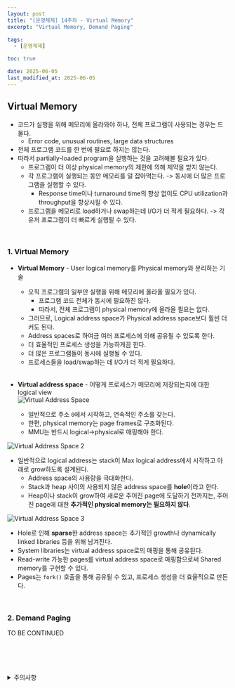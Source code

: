 ```yaml
---
layout: post
title: "[운영체제] 14주차 - Virtual Memory"
excerpt: "Virtual Memory, Demand Paging"

tags:
  - [운영체제]

toc: true

date: 2025-06-05
last_modified_at: 2025-06-05
---
```

## Virtual Memory
- 코드가 실행을 위해 메모리에 올라와야 하나, 전체 프로그램이 사용되는 경우는 드물다.  
  - Error code, unusual routines, large data structures  
- 전체 프로그램 코드를 한 번에 필요로 하지는 않는다.
- 따라서 partially-loaded program을 실행하는 것을 고려해볼 필요가 있다.
  - 프로그램이 더 이상 physical memory의 제한에 의해 제약을 받지 않는다.
  - 각 프로그램이 실행되는 동안 메모리를 덜 잡아먹는다. -> 동시에 더 많은 프로그램을 실행할 수 있다.
    - Response time이나 turnaround time의 향상 없이도 CPU utilization과 throughput을 향상시킬 수 있다.  
  - 프로그램을 메모리로 load하거나 swap하는데 I/O가 더 적게 필요하다. -> 각 유저 프로그램이 더 빠르게 실행될 수 있다.  

<br>

### 1. Virtual Memory  
- **Virtual Memory** - User logical memory를 Physical memory와 분리하는 기술  
  - 오직 프로그램의 일부만 실행을 위해 메모리에 올라올 필요가 있다.
    - 프로그램 코드 전체가 동시에 필요하진 않다.  
    - 따라서, 전체 프로그램이 physical memory에 올라올 필요는 없다.  
  - 그러므로,  Logical address space가 Physical address space보다 훨씬 더 커도 된다.  
  - Address spaces로 하여금 여러 프로세스에 의해 공유될 수 있도록 한다.  
  - 더 효율적인 프로세스 생성을 가능하게끔 한다.
  - 더 많은 프로그램들이 동시에 실행될 수 있다.
  - 프로세스들을 load/swap하는 데 I/O가 더 적게 필요하다.  

  <br>

- **Virtual address space** - 어떻게 프로세스가 메모리에 저장되는지에 대한 logical view  
![Virtual Address Space][def]
  - 일반적으로 주소 `0`에서 시작하고, 연속적인 주소를 갖는다.  
  - 한편, physical memory는 page frames로 구조화된다.  
  - MMU는 반드시 logical->physical로 매핑해야 한다.  

![Virtual Address Space 2][def2]  
  - 일반적으로 logical address는 stack이 Max logical address에서 시작하고 아래로 grow하도록 설계된다.  
    - Address space의 사용량을 극대화한다.  
    - Stack과 heap 사이의 사용되지 않은 address space를 **hole**이라고 한다.  
    - Heap이나 stack이 grow하여 새로운 주어진 page에 도달하기 전까지는, 주어진 page에 대한 **추가적인 physical memory는 필요하지 않다**.

![Virtual Address Space 3][def3]  
  - Hole로 인해 **sparse**한 address space는 추가적인 growth나 dynamically linked libraries 등을 위해 남겨진다.  
  - System libraries는 virtual address space로의 매핑을 통해 공유된다.  
  - Read-write 가능한 pages를 virtual address space로 매핑함으로써 Shared memory를 구현할 수 있다.  
  - Pages는 `fork()` 호출을 통해 공유될 수 있고, 프로세스 생성을 더 효율적으로 만든다.  

<br>

### 2. Demand Paging  
TO BE CONTINUED  

<br>
<br>
<br>
<br>
<details>
<summary>주의사항</summary>
<div markdown="1">  

이 포스팅은 강원대학교 송원준 교수님의 운영체제 수업을 들으며 내용을 정리 한 것입니다.  
수업 내용에 대한 저작권은 교수님께 있으니,  
다른 곳으로의 무분별한 내용 복사를 자제해 주세요.  

</div>
</details>

[def]: https://i.imgur.com/cmHA2aj.png
[def2]: https://i.imgur.com/hs47XRb.png
[def3]: https://i.imgur.com/MxgsvPn.png